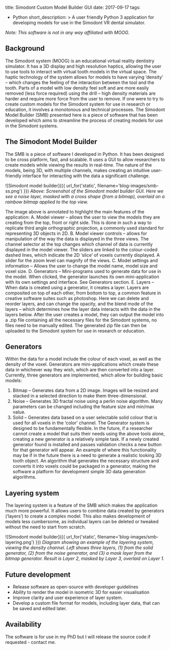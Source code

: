 title: Simodont Custom Model Builder GUI
date: 2017-09-17
tags:
  - Python
short_description: >
  A user friendly Python 3 application for developing models for use in the
  Simodont VR dental simulator.

*Note: This software is not in any way affiliated with MOOG.*

## Background

The Simodont system (MOOG) is an educational virtual reality dentistry simulator. It has a 3D display and high resolution haptics, allowing the user to use tools to interact with virtual tooth models in the virtual space. The haptic technology of the system allows for models to have varying ‘density’ – which changes the feeling of the interaction between the tool and the tooth. Parts of a model with low density feel soft and are more easily removed (less force required) using the drill – high density materials are harder and require more force from the user to remove. If one were to try to create custom models for the Simodont system for use in research or education, it involves a monotonous and technical processes. The Simodont Model Builder (SMB) presented here is a piece of software that has been developed which aims to streamline the process of creating models for use in the Simodont systems.

## The Simodont Model Builder

The SMB is a piece of software I developed in Python. It has been designed to be cross platform, fast, and scalable. It uses a GUI to allow researchers to create models while viewing the results in real-time. The nature of the models, being 3D, with multiple channels, makes creating an intuitive user-friendly interface for interacting with the data a significant challenge.

![Simodont model builder]({{ url_for('static', filename='blog-images/smb-ss.png') }})
*Above: Screenshot of the Simodont model builder GUI. Here we see a noise layer, masked with a cross shape (from a bitmap), overlaid on a rainbow bitmap applied to the top view.*

The image above is annotated to highlight the main features of the application:
A.	Model viewer – allows the user to view the models they are creating from the top, front or right side. This is done in such a way to replicate third angle orthographic projection, a commonly used standard for representing 3D objects in 2D.
B.	Model viewer controls – allows for manipulation of the way the data is displayed in the three views. The channel selector at the top changes which channel of data is currently displayed in the model viewer. The sliders are linked to the colour-coded dashed lines, which indicate the 2D ‘slice’ of voxels currently displayed. A slider for the zoom level can magnify of the views.
C.	Model settings and information – Allows the user to change the model name, model size and voxel size.
D.	Generators – Mini-programs used to generate data for use in the model. When clicked, the generator launches its own mini-application with its own settings and interface. See Generators section.
E.	Layers – When data is created using a generator, it creates a layer. Layers are composited on top of each other, from bottom to top, a common feature in creative software suites such as photoshop. Here we can delete and reorder layers, and can change the opacity, and the blend mode of the layers – which determines how the layer data interacts with the data in the layers below.
After the user creates a model, they can output the model into a .zip file containing all the necessary files for the Simodont systems, no files need to be manually edited. The generated zip file can then be uploaded to the Simodont system for use in research or education.

## Generators

Within the data for a model include the colour of each voxel, as well as the density of the voxel. Generators are mini-applications which create these data in whichever way they wish, which are then converted into a layer.
Currently, three generators are implemented, which allow for building basic models:
1.	Bitmap – Generates data from a 2D image. Images will be resized and stacked in a selected direction to make them three-dimensional.
2.	Noise – Generates 3D fractal noise using a perlin noise algorithm. Many parameters can be changed including the feature size and min/max value.
3.	Solid – Generates data based on a user selectable solid colour that is used for all voxels in the ‘color’ channel.
The Generator system is designed to be fundamentally flexible. In the future, if a researcher cannot create a model that suits their needs using the above tools alone, creating a new generator is a relatively simple task. If a newly created generator found is installed and passes validation checks a new button for that generator will appear.  An example of where this functionality may be if in the future there is a need to generate a realistic looking 3D tooth object. An algorithm that generates the necessary structure and converts it into voxels could be packaged in a generator, making the software a platform for development simple 3D data generation algorithms.

## Layering system

The layering system is a feature of the SMB which makes the application much more powerful. It allows users to combine data created by generators (‘layers’) to create a complex model. This also makes development of models less cumbersome, as individual layers can be deleted or tweaked without the need to start from scratch.

![Simodont model builder]({{ url_for('static', filename='blog-images/smb-layering.png') }})
*Diagram showing an example of the layering system, viewing the density channel. Left shows three layers, (1) from the solid generator, (2) from the noise generator, and (3) a mask layer from the bitmap generator. Result is Layer 2, masked by Layer 3, overlaid on Layer 1.*

## Future development

* Release software as open-source with developer guidelines
* Ability to render the model in isometric 3D for easier visualisation
* Improve clarity and user experience of layer system.
* Develop a custom file format for models, including layer data, that can be saved and edited later.


## Availability

The software is for use in my PhD but I will release the source code if requested - contact me.
